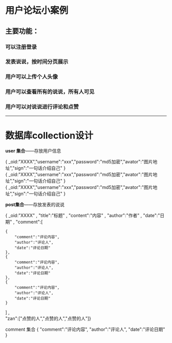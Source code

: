 # 用户论坛小案例
## 主要功能：
### 可以注册登录
### 发表说说，按时间分页展示
### 用户可以上传个人头像
### 用户可以查看所有的说说，所有人可见
### 用户可以对说说进行评论和点赞

--------
# 数据库collection设计
 **user 集合**——存放用户信息  

{ _oid:"XXXX","username":"xxx","password":"md5加密","avator":"图片地址","sign":"一句话介绍自己" }  
{ _oid:"XXXX","username":"xxx","password":"md5加密","avator":"图片地址","sign":"一句话介绍自己" }  
{ _oid:"XXXX","username":"xxx","password":"md5加密","avator":"图片地址","sign":"一句话介绍自己" }  

**post集合**——存放发表的说说  

{ _oid:"XXXX" , "title":"标题" , "content":"内容" , "author":"作者" , "date":"日期" , "comment":[  

    {
        "comment":"评论内容",
        "author":"评论人",
        "date":"评论日期"
    },  
    {
        "comment":"评论内容",
        "author":"评论人",
        "date":"评论日期"
    },  
    {
        "comment":"评论内容",
        "author":"评论人",
        "date":"评论日期"
    }
] ,   
"zan":["点赞的人","点赞的人","点赞的人"]}

comment 集合
    {
        "comment":"评论内容",
        "author":"评论人",
        "date":"评论日期"
    }